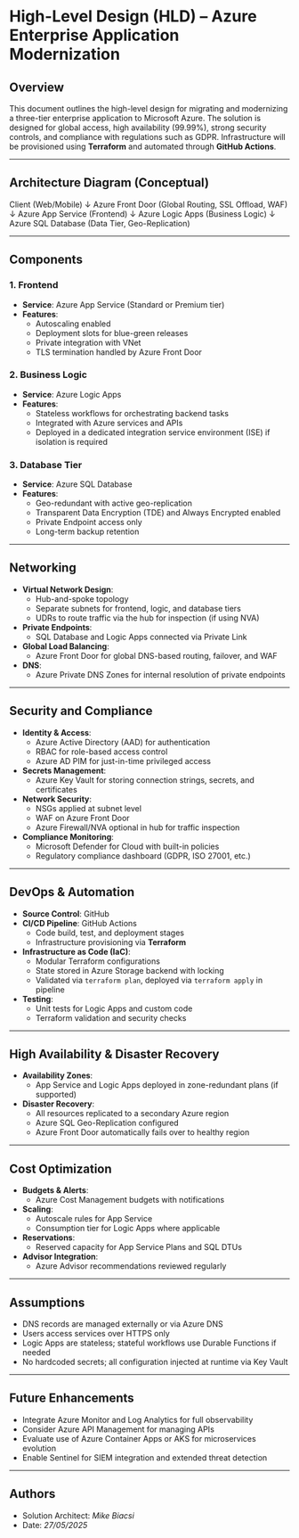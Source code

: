 # High-Level Design (HLD) – Azure Enterprise Application Modernization

## Overview

This document outlines the high-level design for migrating and modernizing a three-tier enterprise application to Microsoft Azure. The solution is designed for global access, high availability (99.99%), strong security controls, and compliance with regulations such as GDPR. Infrastructure will be provisioned using **Terraform** and automated through **GitHub Actions**.

---

## Architecture Diagram (Conceptual)

Client (Web/Mobile)
↓
Azure Front Door (Global Routing, SSL Offload, WAF)
↓
Azure App Service (Frontend)
↓
Azure Logic Apps (Business Logic)
↓
Azure SQL Database (Data Tier, Geo-Replication)


---

## Components

### 1. **Frontend**
- **Service**: Azure App Service (Standard or Premium tier)
- **Features**:
  - Autoscaling enabled
  - Deployment slots for blue-green releases
  - Private integration with VNet
  - TLS termination handled by Azure Front Door

### 2. **Business Logic**
- **Service**: Azure Logic Apps
- **Features**:
  - Stateless workflows for orchestrating backend tasks
  - Integrated with Azure services and APIs
  - Deployed in a dedicated integration service environment (ISE) if isolation is required

### 3. **Database Tier**
- **Service**: Azure SQL Database
- **Features**:
  - Geo-redundant with active geo-replication
  - Transparent Data Encryption (TDE) and Always Encrypted enabled
  - Private Endpoint access only
  - Long-term backup retention

---

## Networking

- **Virtual Network Design**:
  - Hub-and-spoke topology
  - Separate subnets for frontend, logic, and database tiers
  - UDRs to route traffic via the hub for inspection (if using NVA)
- **Private Endpoints**:
  - SQL Database and Logic Apps connected via Private Link
- **Global Load Balancing**:
  - Azure Front Door for global DNS-based routing, failover, and WAF
- **DNS**:
  - Azure Private DNS Zones for internal resolution of private endpoints

---

## Security and Compliance

- **Identity & Access**:
  - Azure Active Directory (AAD) for authentication
  - RBAC for role-based access control
  - Azure AD PIM for just-in-time privileged access
- **Secrets Management**:
  - Azure Key Vault for storing connection strings, secrets, and certificates
- **Network Security**:
  - NSGs applied at subnet level
  - WAF on Azure Front Door
  - Azure Firewall/NVA optional in hub for traffic inspection
- **Compliance Monitoring**:
  - Microsoft Defender for Cloud with built-in policies
  - Regulatory compliance dashboard (GDPR, ISO 27001, etc.)

---

## DevOps & Automation

- **Source Control**: GitHub
- **CI/CD Pipeline**: GitHub Actions
  - Code build, test, and deployment stages
  - Infrastructure provisioning via **Terraform**
- **Infrastructure as Code (IaC)**:
  - Modular Terraform configurations
  - State stored in Azure Storage backend with locking
  - Validated via `terraform plan`, deployed via `terraform apply` in pipeline
- **Testing**:
  - Unit tests for Logic Apps and custom code
  - Terraform validation and security checks

---

## High Availability & Disaster Recovery

- **Availability Zones**:
  - App Service and Logic Apps deployed in zone-redundant plans (if supported)
- **Disaster Recovery**:
  - All resources replicated to a secondary Azure region
  - Azure SQL Geo-Replication configured
  - Azure Front Door automatically fails over to healthy region

---

## Cost Optimization

- **Budgets & Alerts**:
  - Azure Cost Management budgets with notifications
- **Scaling**:
  - Autoscale rules for App Service
  - Consumption tier for Logic Apps where applicable
- **Reservations**:
  - Reserved capacity for App Service Plans and SQL DTUs
- **Advisor Integration**:
  - Azure Advisor recommendations reviewed regularly

---

## Assumptions

- DNS records are managed externally or via Azure DNS
- Users access services over HTTPS only
- Logic Apps are stateless; stateful workflows use Durable Functions if needed
- No hardcoded secrets; all configuration injected at runtime via Key Vault

---

## Future Enhancements

- Integrate Azure Monitor and Log Analytics for full observability
- Consider Azure API Management for managing APIs
- Evaluate use of Azure Container Apps or AKS for microservices evolution
- Enable Sentinel for SIEM integration and extended threat detection

---

## Authors

- Solution Architect: *Mike Biacsi*
- Date: *27/05/2025*


